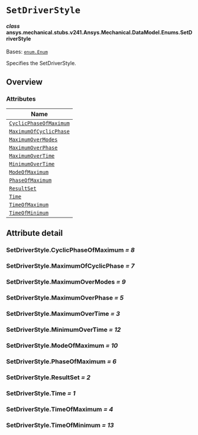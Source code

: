 <!-- vale off -->

<a id="setdriverstyle"></a>

# `SetDriverStyle`

<a id="ansys.mechanical.stubs.v241.Ansys.Mechanical.DataModel.Enums.SetDriverStyle"></a>

#### *class* ansys.mechanical.stubs.v241.Ansys.Mechanical.DataModel.Enums.SetDriverStyle

Bases: [`enum.Enum`](https://docs.python.org/3/library/enum.html#enum.Enum)

Specifies the SetDriverStyle.

<!-- !! processed by numpydoc !! -->

<a id="overview"></a>

## Overview

### Attributes

| Name |
| ------------------------------------------------------------------ |
| [`CyclicPhaseOfMaximum`](#SetDriverStyle.CyclicPhaseOfMaximum) |
| [`MaximumOfCyclicPhase`](#SetDriverStyle.MaximumOfCyclicPhase) |
| [`MaximumOverModes`](#SetDriverStyle.MaximumOverModes) |
| [`MaximumOverPhase`](#SetDriverStyle.MaximumOverPhase) |
| [`MaximumOverTime`](#SetDriverStyle.MaximumOverTime) |
| [`MinimumOverTime`](#SetDriverStyle.MinimumOverTime) |
| [`ModeOfMaximum`](#SetDriverStyle.ModeOfMaximum) |
| [`PhaseOfMaximum`](#SetDriverStyle.PhaseOfMaximum) |
| [`ResultSet`](#SetDriverStyle.ResultSet) |
| [`Time`](#SetDriverStyle.Time) |
| [`TimeOfMaximum`](#SetDriverStyle.TimeOfMaximum) |
| [`TimeOfMinimum`](#SetDriverStyle.TimeOfMinimum) |

<a id="attribute-detail"></a>

## Attribute detail

<a id="SetDriverStyle.CyclicPhaseOfMaximum"></a>

### SetDriverStyle.CyclicPhaseOfMaximum *= 8*

<a id="SetDriverStyle.MaximumOfCyclicPhase"></a>

### SetDriverStyle.MaximumOfCyclicPhase *= 7*

<a id="SetDriverStyle.MaximumOverModes"></a>

### SetDriverStyle.MaximumOverModes *= 9*

<a id="SetDriverStyle.MaximumOverPhase"></a>

### SetDriverStyle.MaximumOverPhase *= 5*

<a id="SetDriverStyle.MaximumOverTime"></a>

### SetDriverStyle.MaximumOverTime *= 3*

<a id="SetDriverStyle.MinimumOverTime"></a>

### SetDriverStyle.MinimumOverTime *= 12*

<a id="SetDriverStyle.ModeOfMaximum"></a>

### SetDriverStyle.ModeOfMaximum *= 10*

<a id="SetDriverStyle.PhaseOfMaximum"></a>

### SetDriverStyle.PhaseOfMaximum *= 6*

<a id="SetDriverStyle.ResultSet"></a>

### SetDriverStyle.ResultSet *= 2*

<a id="SetDriverStyle.Time"></a>

### SetDriverStyle.Time *= 1*

<a id="SetDriverStyle.TimeOfMaximum"></a>

### SetDriverStyle.TimeOfMaximum *= 4*

<a id="SetDriverStyle.TimeOfMinimum"></a>

### SetDriverStyle.TimeOfMinimum *= 13*

<!-- vale on -->

